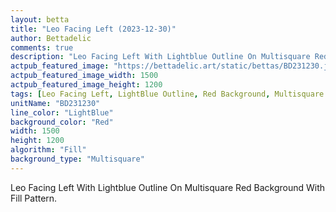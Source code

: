```yaml
---
layout: betta
title: "Leo Facing Left (2023-12-30)"
author: Bettadelic
comments: true
description: "Leo Facing Left With Lightblue Outline On Multisquare Red Background With Fill Pattern."
actpub_featured_image: "https://bettadelic.art/static/bettas/BD231230.jpg"
actpub_featured_image_width: 1500
actpub_featured_image_height: 1200
tags: [Leo Facing Left, LightBlue Outline, Red Background, Multisquare Background Pattern, Fill Pattern, December 2023]
unitName: "BD231230"
line_color: "LightBlue"
background_color: "Red"
width: 1500
height: 1200
algorithm: "Fill"
background_type: "Multisquare"
---
```


Leo Facing Left With Lightblue Outline On Multisquare Red Background With Fill Pattern.
